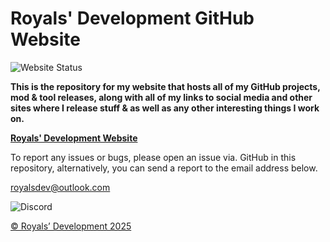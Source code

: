 # Royals' Development GitHub Website

![Website Status](https://img.shields.io/badge/Website_Status-Under_Construction-yellow?logo=github)

**This is the repository for my website that hosts all of my GitHub projects, mod & tool releases, along with all of my links to social media and other sites where I release stuff & as well as any other interesting things I work on.**

**[Royals' Development Website](https://frvrroyals.github.io)**

To report any issues or bugs, please open an issue via. GitHub in this repository, alternatively, you can send a report to the email address below.

[royalsdev@outlook.com](mailto:royalsdev@outlook.com?subject=Royals%E2%80%99%20Development%20Website%2FGitHub%20Report)

![Discord](https://img.shields.io/badge/Royals%E2%80%99%20Development%20Discord%20Server-darkblue?style=flat&logo=discord&logoColor=white&link=https%3A%2F%2Fdiscord.gg%2FywwvZ66QbX)

[© Royals’ Development 2025](LICENSE.md/)
